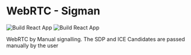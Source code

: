 # WebRTC - Sigman
![Build React App](https://github.com/arvindh123/webrtc-Sigman/workflows/Build%20React%20App/badge.svg)
![Build React App](https://github.com/arvindh123/webrtc-Sigman/workflows/Build%20React%20App/badge.svg?event=status)

WebRTC by Manual signalling. The SDP and ICE Candidates are passed manually by the user
